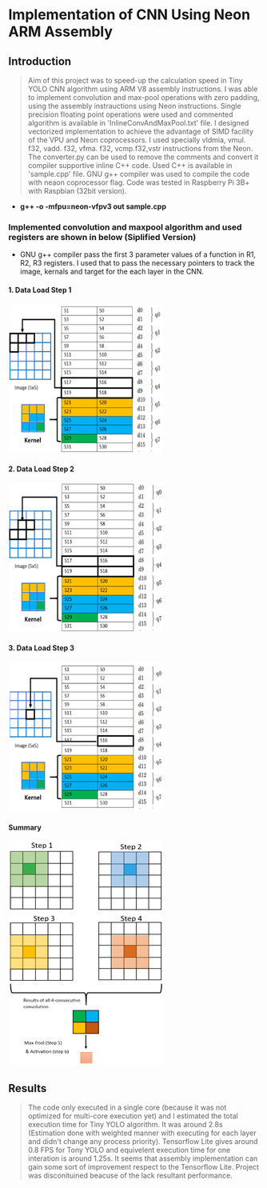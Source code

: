 # Implementation of CNN Using Neon ARM Assembly 
## Introduction
> Aim of this project was to speed-up the calculation speed in Tiny YOLO CNN algorithm using ARM V8 assembly instructions. I was able to implement convolution and max-pool operations with zero padding, using the assembly instrauctions using Neon instructions. Single precision floating point operations were used and commented algorithm is available in 'InlineConvAndMaxPool.txt' file. I designed vectorized implementation to achieve the advantage of SIMD facility of the VPU and Neon coprocessors. I used specially vldmia, vmul. f32, vadd. f32, vfma. f32, vcmp.f32,vstr instructions from the Neon. The converter.py can be used to remove the comments and convert it compiler supportive inline C++ code. Used C++ is available in 'sample.cpp' file. GNU g++ compiler was used to compile the code with neaon coprocessor flag. Code was tested in Raspberry Pi 3B+ with Raspbian (32bit version). 


* __g++ -o -mfpu=neon-vfpv3 out sample.cpp__

### Implemented convolution and maxpool algorithm and used registers are shown in below (Siplified Version)

+ GNU g++ compiler pass the first 3 parameter values of a function in R1, R2, R3 registers. I used that to pass the necessary pointers to track the image, kernals and target for the each layer in the CNN.

#### 1. Data Load Step 1

<img src="https://github.com/SandaruJayawardana/arm-assembly-cnn/blob/main/img/Data_load_step_1.PNG" alt="alt text" width="310" height="300">

#### 2. Data Load Step 2

<img src="https://github.com/SandaruJayawardana/arm-assembly-cnn/blob/main/img/Data_load_step_2.PNG" alt="alt text" width="310" height="300">

#### 3. Data Load Step 3

<img src="https://github.com/SandaruJayawardana/arm-assembly-cnn/blob/main/img/Data_load_step_3.PNG" alt="alt text" width="310" height="300">

#### Summary

<img src="https://github.com/SandaruJayawardana/arm-assembly-cnn/blob/main/img/Summarized Block Diagram.PNG" alt="alt text" width="310" height="450">

## Results
> The code only executed in a single core (because it was not optimized for multi-core execution yet) and I estimated the total execution time for Tiny YOLO algorithm. It was around 2.8s (Estimation done with weighted manner with executing for each layer and didn't change any process priority). Tensorflow Lite gives around 0.8 FPS for Tony YOLO and equivelent execution time for one interation is around 1.25s. It seems that assembly implementation can gain some sort of improvement respect to the Tensorflow Lite. Project was disconituined beacuse of the lack resultant performance. 
